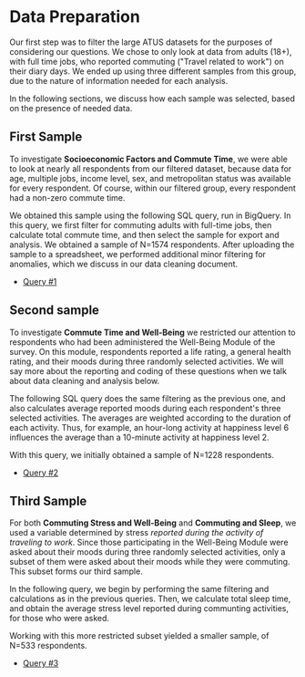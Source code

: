 # Data Preparation

Our first step was to filter the large ATUS datasets for the purposes of considering our questions. We chose to only look at data from adults (18+), with full time jobs, who reported commuting ("Travel related to work") on their diary days. We ended up using three different samples from this group, due to the nature of information needed for each analysis.

In the following sections, we discuss how each sample was selected, based on the presence of needed data.

## First Sample

To investigate **Socioeconomic Factors and Commute Time**, we were able to look at nearly all respondents from our filtered dataset, because data for age, multiple jobs, income level, sex, and metropolitan status was available for every respondent. Of course, within our filtered group, every respondent had a non-zero commute time.

We obtained this sample using the following SQL query, run in BigQuery. In this query, we first filter for commuting adults with full-time jobs, then calculate total commute time, and then select the sample for export and analysis. We obtained a sample of N=1574 respondents. After uploading the sample to a spreadsheet, we performed additional minor filtering for anomalies, which we discuss in our data cleaning document.

* [Query #1](../scripts/SQL_query_1)

## Second sample

To investigate **Commute Time and Well-Being** we restricted our attention to respondents who had been administered the Well-Being Module of the survey. On this module, respondents reported a life rating, a general health rating, and their moods during three randomly selected activities. We will say more about the reporting and coding of these questions when we talk about data cleaning and analysis below.

The following SQL query does the same filtering as the previous one, and also calculates average reported moods during each respondent's three selected activities. The averages are weighted according to the duration of each activity. Thus, for example, an hour-long activity at happiness level 6 influences the average than a 10-minute activity at happiness level 2.

With this query, we initially obtained a sample of N=1228 respondents.

* [Query #2](../scripts/SQL_query_2)

## Third Sample

For both **Commuting Stress and Well-Being** and **Commuting and Sleep**, we used a variable determined by stress *reported during the activity of traveling to work*. Since those participating in the Well-Being Module were asked about their moods during three randomly selected activities, only a subset of them were asked about their moods while they were commuting. This subset forms our third sample.

In the following query, we begin by performing the same filtering and calculations as in the previous queries. Then, we calculate total sleep time, and obtain the average stress level reported during communting activities, for those who were asked.

Working with this more restricted subset yielded a smaller sample, of N=533 respondents.

* [Query #3](../scripts/SQL_query_3)
